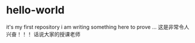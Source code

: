 # hello-world
it's my first repository
i am writing something here to prove ...
这是非常令人兴奋！！！
话说大家的授课老师
